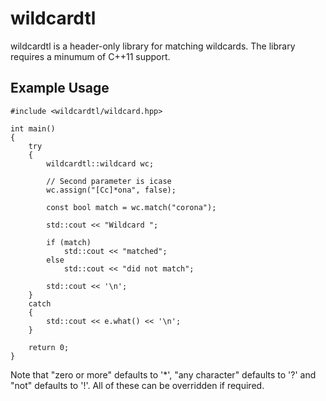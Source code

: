 # wildcardtl
wildcardtl is a header-only library for matching wildcards. The library requires a minumum of C++11 support.

## Example Usage
    #include <wildcardtl/wildcard.hpp>

    int main()
    {
        try
        {
            wildcardtl::wildcard wc;

            // Second parameter is icase
            wc.assign("[Cc]*ona", false);

            const bool match = wc.match("corona");

            std::cout << "Wildcard ";

            if (match)
                std::cout << "matched";
            else
                std::cout << "did not match";

            std::cout << '\n';
        }
        catch
        {
            std::cout << e.what() << '\n';
        }

        return 0;
    }

Note that "zero or more" defaults to '*', "any character" defaults to '?' and "not" defaults to '!'.
All of these can be overridden if required.
